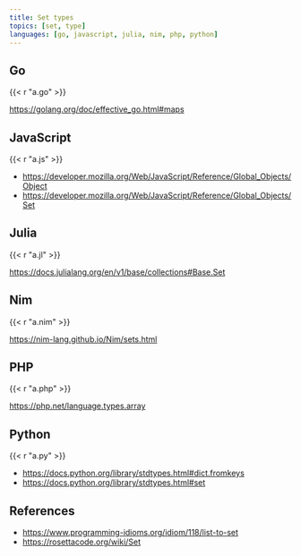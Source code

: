 ```yaml
---
title: Set types
topics: [set, type]
languages: [go, javascript, julia, nim, php, python]
---
```


## Go

{{< r "a.go" >}}

<https://golang.org/doc/effective_go.html#maps>

## JavaScript

{{< r "a.js" >}}

- <https://developer.mozilla.org/Web/JavaScript/Reference/Global_Objects/Object>
- <https://developer.mozilla.org/Web/JavaScript/Reference/Global_Objects/Set>

## Julia

{{< r "a.jl" >}}

<https://docs.julialang.org/en/v1/base/collections#Base.Set>

## Nim

{{< r "a.nim" >}}

<https://nim-lang.github.io/Nim/sets.html>

## PHP

{{< r "a.php" >}}

<https://php.net/language.types.array>

## Python

{{< r "a.py" >}}

- <https://docs.python.org/library/stdtypes.html#dict.fromkeys>
- <https://docs.python.org/library/stdtypes.html#set>

## References

- <https://www.programming-idioms.org/idiom/118/list-to-set>
- <https://rosettacode.org/wiki/Set>
